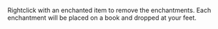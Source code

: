 Rightclick with an enchanted item to remove the enchantments. Each enchantment will be placed on a book and dropped at your feet.